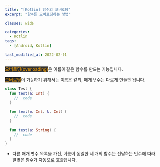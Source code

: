 ```yaml
---
title: "[Kotlin] 함수의 오버로딩"
excerpt: "함수를 오버로딩하는 방법"

classes: wide

categories:
  - Kotlin
tags:
  - [Android, Kotlin]

last_modified_at: 2022-02-01
---
```


<mark style="background-color: #2e2e2e; color: orange;">오버로딩(overloading)</mark>은 이름이 같은 함수를 만드는 기능입니다.

<mark style="background-color: #2e2e2e; color: orange;">오버로딩</mark>이 가능하기 위해서는 이름은 같되, 매개 변수는 다르게 만들면 됩니다.

```kotlin
class Test {
  fun test(a: Int) {
    //  code
  }
  
  fun test(a: Int, b: Int) {
    //  code
  }
  
  fun test(a: String) {
    //  code 
  }
}
```

* 다른 매개 변수 목록을 가진, 이름이 동일한 세 개의 함수는 전달하는 인수에 따라 알맞은 함수가 자동으로 호출됩니다.
